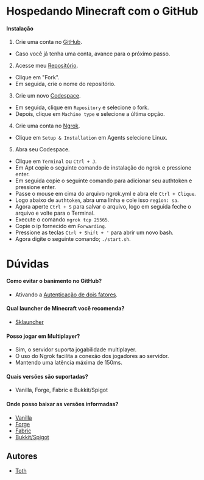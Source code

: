 # Hospedando Minecraft com o GitHub

#### Instalação

1. Crie uma conta no [GitHub](https://github.com/signup).
- Caso você já tenha uma conta, avance para o próximo passo.

2. Acesse meu [Repositório](https://github.com/tothpng/minecraft).
- Clique em "Fork".
- Em seguida, crie o nome do repositório.

3. Crie um novo [Codespace](https://github.com/codespaces/new).
- Em seguida, clique em `Repository` e selecione o fork.
- Depois, clique em `Machine type` e selecione a última opção.

4. Crie uma conta no [Ngrok](https://dashboard.ngrok.com/signup).
- Clique em `Setup & Installation` em Agents selecione Linux.

5. Abra seu Codespace. 
- Clique em `Terminal` ou `Ctrl + J`.
- Em Apt copie o seguinte comando de instalação do ngrok e pressione enter.
- Em seguida copie o seguinte comando para adicionar seu authtoken e pressione enter.
- Passe o mouse em cima do arquivo ngrok.yml e abra ele `Ctrl + Clique`.
- Logo abaixo de `authtoken`, abra uma linha e cole isso `region: sa`.
- Agora aperte `Ctrl + S` para salvar o arquivo, logo em seguida feche o arquivo e volte para o Terminal.
- Execute o comando `ngrok tcp 25565`.
- Copie o ip fornecido em `Forwarding`.
- Pressione as teclas `Ctrl + Shift + '` para abrir um novo bash.
- Agora digite o seguinte comando; `./start.sh`.

# Dúvidas

#### Como evitar o banimento no GitHub?

- Ativando a [Autenticação de dois fatores](https://github.com/settings/two_factor_authentication/setup/intro).

#### Qual launcher de Minecraft você recomenda?

- [Sklauncher](https://skmedix.pl/downloads)

#### Posso jogar em Multiplayer?

- Sim, o servidor suporta jogabilidade multiplayer.
- O uso do Ngrok facilita a conexão dos jogadores ao servidor.
- Mantendo uma latência máxima de 150ms.

#### Quais versões são suportadas?

- Vanilla, Forge, Fabric e Bukkit/Spigot

#### Onde posso baixar as versões informadas?

- [Vanilla](https://mcversions.net/)
- [Forge](https://files.minecraftforge.net/net/minecraftforge/forge/)
- [Fabric](https://fabricmc.net/use/server/)
- [Bukkit/Spigot](https://papermc.io/downloads/paper)

## Autores

- [Toth](https://github.com/tothpng)
